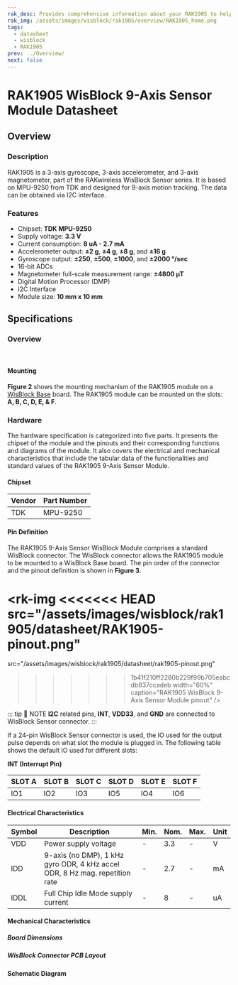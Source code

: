 ```yaml
---
rak_desc: Provides comprehensive information about your RAK1905 to help you use it. This information includes technical specifications, characteristics, and requirements, and it also discusses the device components.
rak_img: /assets/images/wisblock/rak1905/overview/RAK1905_home.png
tags:
  - datasheet
  - wisblock
  - RAK1905
prev: ../Overview/
next: false
---
```


# RAK1905 WisBlock 9-Axis Sensor Module Datasheet

## Overview


### Description

RAK1905 is a 3-axis gyroscope, 3-axis accelerometer, and 3-axis magnetometer, part of the RAKwireless WisBlock Sensor series. It is based on MPU-9250 from TDK and designed for 9-axis motion tracking. The data can be obtained via I2C interface.

### Features

- Chipset: **TDK MPU-9250** 
- Supply voltage: **3.3&nbsp;V**
- Current consumption: **8&nbsp;uA - 2.7&nbsp;mA**
- Accelerometer output: **±2&nbsp;g**, **±4&nbsp;g**, **±8&nbsp;g**, and **±16&nbsp;g**
- Gyroscope output: **±250**, **±500**, **±1000**, and **±2000&nbsp;°/sec**
- 16-bit ADCs
- Magnetometer full-scale measurement range: **±4800&nbsp;µT**
- Digital Motion Processor (DMP)
- I2C Interface
- Module size: **10&nbsp;mm x 10&nbsp;mm**

## Specifications

### Overview 

<br>

 <rk-img
  src="/assets/images/wisblock/rak1905/datasheet/rak1905-overview.png"
  width="35%"
  caption="RAK1905 WisBlock 9-Axis Sensor Module top and bottom view"
/>



#### Mounting

**Figure 2** shows the mounting mechanism of the RAK1905 module on a [WisBlock Base](https://docs.rakwireless.com/Product-Categories/WisBlock/#wisblock-base) board. The RAK1905 module can be mounted on the slots: **A, B, C, D, E, & F**.

 <rk-img
  src="/assets/images/wisblock/rak1905/datasheet/rak1905-mounting.png"
  width="50%"
  caption="RAK1905 WisBlock 9-Axis Module mounting"
/>

### Hardware

The hardware specification is categorized into five parts. It presents the chipset of the module and the pinouts and their corresponding functions and diagrams of the module. It also covers the electrical and mechanical characteristics that include the tabular data of the functionalities and standard values of the RAK1905 9-Axis Sensor Module.

#### Chipset

| Vendor | Part Number |
| ------ | ----------- |
| TDK    | MPU-9250    |

#### Pin Definition

The RAK1905 9-Axis Sensor WisBlock Module comprises a standard WisBlock connector. The WisBlock connector allows the RAK1905 module to be mounted to a WisBlock Base board. The pin order of the connector and the pinout definition is shown in **Figure 3**.

 <rk-img
<<<<<<< HEAD
  src="/assets/images/wisblock/rak1905/datasheet/RAK1905-pinout.png"
=======
  src="/assets/images/wisblock/rak1905/datasheet/rak1905-pinout.png"
>>>>>>> 1b41f210ff2280b229f99b705eabcdb837ccadeb
  width="60%"
  caption="RAK1905 WisBlock 9-Axis Sensor Module pinout"
/>

::: tip 📝 NOTE
**I2C** related pins, **INT**, **VDD33**, and **GND** are connected to WisBlock Sensor connector.
:::

If a 24-pin WisBlock Sensor connector is used, the IO used for the output pulse depends on what slot the module is plugged in. The following table shows the default IO used for different slots:

**INT (Interrupt Pin)**  
  
| SLOT A | SLOT B | SLOT C | SLOT D | SLOT E | SLOT F |
| ------ | ------ | ------ | ------ | ------ | ------ |
| IO1    | IO2    | IO3    | IO5    | IO4    | IO6    |

#### Electrical Characteristics

| Symbol | Description                                                                                | Min. | Nom. | Max. | Unit |
| ------ | ------------------------------------------------------------------------------------------ | ---- | ---- | ---- | ---- |
| VDD    | Power supply voltage                                                                       | -    | 3.3  | -    | V    |
| IDD    | 9-axis (no DMP), 1&nbsp;kHz gyro ODR, 4&nbsp;kHz accel ODR, 8&nbsp;Hz mag. repetition rate | -    | 2.7  | -    | mA   |
| IDDL   | Full Chip Idle Mode supply current                                                         | -    | 8    | -    | uA   |

#### Mechanical Characteristics

##### Board Dimensions

 <rk-img
  src="/assets/images/wisblock/rak1905/datasheet/mech-dimension.png"
  width="60%"
  caption="RAK1905 WisBlock 9-Axis Module mechanical drawing"
/>

##### WisBlock Connector PCB Layout

 <rk-img
  src="/assets/images/wisblock/rak1905/datasheet/pcb-footprint.png"
  width="100%"
  caption="WisBlock Connector PCB footprint and recommendations"
/>

#### Schematic Diagram

<rk-img
  src="/assets/images/wisblock/rak1905/datasheet/rak1905-schematic.png"
  width="100%"
  caption="RAK1905 WisBlock 9-Axis Sensor Module schematic diagram"
/>

